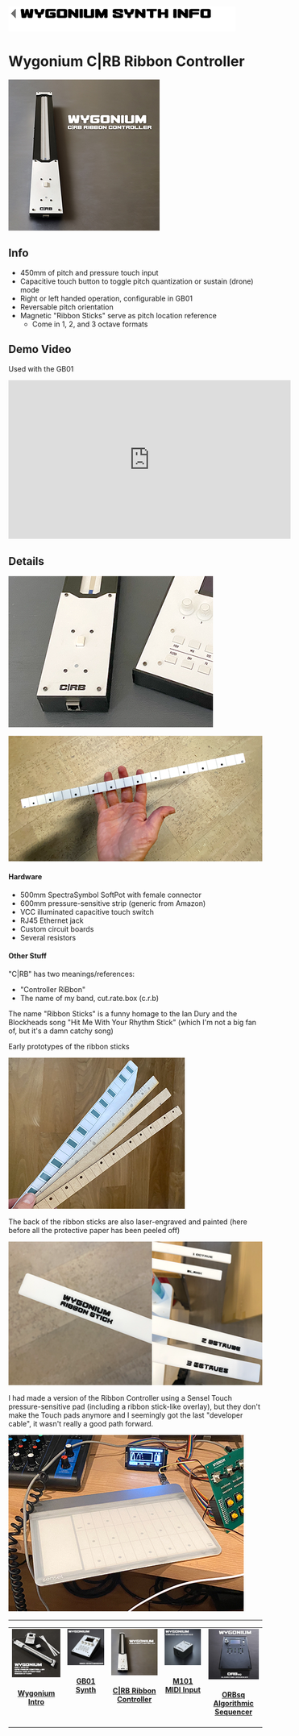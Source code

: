 [<img alt="Return to main page link image" src="images/nav_main.png" height="50px">](/README.md)

# Wygonium C|RB Ribbon Controller

![A picture of the Wygonium C-RB Ribbon Controller. It is a long, rectangular device that is mostly black with a long touch strip and a white panel with a button.](/images/Wygonium_CRB_square.jpg)

## Info

- 450mm of pitch and pressure touch input
- Capacitive touch button to toggle pitch quantization or sustain (drone) mode
- Right or left handed operation, configurable in GB01
- Reversable pitch orientation
- Magnetic "Ribbon Sticks" serve as pitch location reference
    - Come in 1, 2, and 3 octave formats

## Demo Video

Used with the GB01

<iframe width="560" height="315" src="https://www.youtube.com/embed/F4Fk_X3j23E?si=3ApcUsWsLcP-X0Cu" title="YouTube video player" frameborder="0" allow="accelerometer; autoplay; clipboard-write; encrypted-media; gyroscope; picture-in-picture; web-share" referrerpolicy="strict-origin-when-cross-origin" allowfullscreen></iframe>

## Details

![Another picture of the C-RB, showing the connector panel](/images/CRB_connector.png)

![A ribbon stick being held in the hand](/images/CRB_sticks_first.png)

#### Hardware 

- 500mm SpectraSymbol SoftPot with female connector
- 600mm pressure-sensitive strip (generic from Amazon)
- VCC illuminated capacitive touch switch
- RJ45 Ethernet jack
- Custom circuit boards
- Several resistors

#### Other Stuff

"C|RB" has two meanings/references:
- "Controller RiBbon"
- The name of my band, cut.rate.box (c.r.b)

The name "Ribbon Sticks" is a funny homage to the Ian Dury and the Blockheads song "Hit Me With Your Rhythm Stick" (which I'm not a big fan of, but it's a damn catchy song)

Early prototypes of the ribbon sticks

![A pic of the prototypes of the ribbon sticks - one is paper, the others are laser-cut with penciled-on markings](/images/CRB_sticks_alpha.png)

The back of the ribbon sticks are also laser-engraved and painted (here before all the protective paper has been peeled off)

![A pic of the back of the ribbon sticks](/images/CRB_sticks_back.png)

I had made a version of the Ribbon Controller using a Sensel Touch pressure-sensitive pad (including a ribbon stick-like overlay), but they don't make the Touch pads anymore and I seemingly got the last "developer cable", it wasn't really a good path forward.

![A pic of a rectangular pad next to the GB01 prototype](/images/SenselController.jpg)

__________

<table align="center">
    <tr valign="top">
        <td align="center" width="150px" valign="top"><a href="/Wygonium-Info/"><img src="images/WygoniumKit_square.png" width="100px" /></a><p><h4 id="wygonium-intro"><a href="/Wygonium-Info/">Wygonium Intro</a></h4></p></td>
        <td align="center" width="150px" valign="top"><a href="/Wygonium-Info/WygoniumGB01.html"><img src="images/Wygonium_GB01_square.jpg" width="100px" /></a><p><h4 id="gb01-synth"><a href="/Wygonium-Info/WygoniumGB01.html">GB01 Synth</a></h4></p></td>
        <td align="center" width="150px" valign="top"><a href="/Wygonium-Info/CRBController.html"><img src="images/Wygonium_CRB_square.jpg" width="100px" /></a><p><h4 id="crb-ribbon-controller"><a href="/Wygonium-Info/CRBController.html">C|RB Ribbon Controller</a></h4></p></td>
        <td align="center" width="150px" valign="top"><a href="/Wygonium-Info/WygoniumM101.html"><img src="images/Wygonium_M101_square.jpg" width="100px" /></a><p><h4 id="m101-midi-input"><a href="/Wygonium-Info/WygoniumM101.html">M101 MIDI Input</a></h4></p></td>
        <td align="center" width="150px" valign="top"><a href="/Wygonium-Info/WygoniumORBsq.html"><img src="images/Wygonium_ORBsq_square.jpg" width="100px" /></a><p><h4 id="orbsq-algorithmic-sequencer"><a href="/Wygonium-Info/WygoniumORBsq.html">ORBsq Algorithmic Sequencer</a></h4></p></td>
    </tr>
</table>
